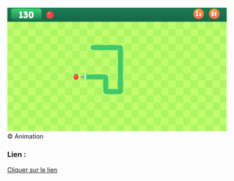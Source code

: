 ![Animation](./asset/serpent.jpg)
 &copy; Animation 

 ### Lien :
[Cliquer sur le lien](https://github.com/clementgutu/Jeux-de-Snake/blob/master/snake/snake.py)